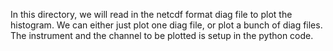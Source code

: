 In this directory, we will read in the netcdf format diag file to plot the histogram.
We can either just plot one diag file, or plot a bunch of diag files.
The instrument and the channel to be plotted is setup in the python code.

